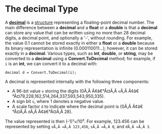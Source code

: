 # The decimal Type

A
[**decimal**](http://msdn.microsoft.com/en-us/library/system.decimal\(v=vs.110\).aspx)
is a [structure](/~rhowell/DataStructures/redirect/structs) representing
a floating-point decimal number. The main difference between a
**decimal** and a **float** or a **double** is that a **decimal** can
store any value that can be written using no more than 28 decimal
digits, a decimal point, and optionally a '-', without rounding. For
example, the value 0.1 cannot be stored exactly in either a **float** or
a **double** because its binary representation is infinite
(0.000110011...); however, it can be stored exactly in a **decimal**.
Various types, such as **int**, **double**, or **string**, may be
converted to a **decimal** using a **Convert.ToDecimal** method; for
example, if `i` is an **int**, we can convert it to a decimal with:

    decimal d = Convert.ToDecimal(i);

A decimal is represented internally with the following three components:

  - A 96-bit value `v` storing the digits
    (0Ã‚Â Ã¢â€°Â¤Ã‚Â `v`Ã‚Â Ã¢â€°Â¤79,228,162,514,264,337,593,543,950,335).
  - A sign bit `s`, where 1 denotes a negative value.
  - A scale factor `d` to indicate where the decimal point is
    (0Ã‚Â Ã¢â€°Â¤Ã‚Â `d`Ã‚Â Ã¢â€°Â¤Ã‚Â 28).

The value represented is then (-1)<sup>`s`</sup>`v`/10<sup>`d`</sup>.
For example, 123.456 can be represented by setting `vÃ‚Â =Ã‚Â 123,456`,
`sÃ‚Â =Ã‚Â 0`, and `dÃ‚Â =Ã‚Â 3`.
